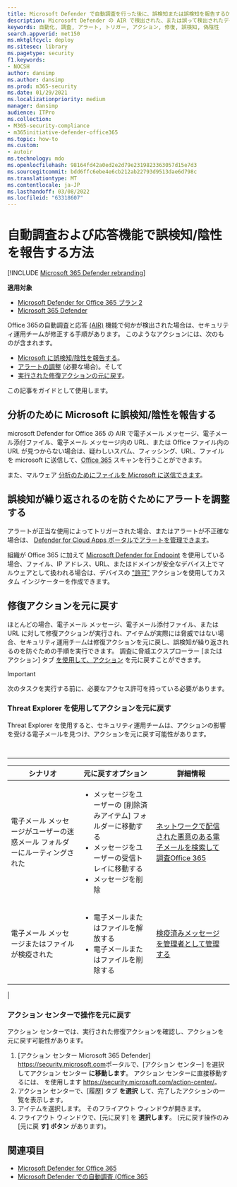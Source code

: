 ```yaml
---
title: Microsoft Defender で自動調査を行った後に、誤検知または誤検知を報告するOffice 365
description: Microsoft Defender の AIR で検出された、または誤って検出されたデータは、Office 365? 分析のために誤検知または誤検知を Microsoft に提出する方法について説明します。
keywords: 自動化, 調査, アラート, トリガー, アクション, 修復, 誤検知, 偽陰性
search.appverid: met150
ms.mktglfcycl: deploy
ms.sitesec: library
ms.pagetype: security
f1.keywords:
- NOCSH
author: dansimp
ms.author: dansimp
ms.prod: m365-security
ms.date: 01/29/2021
ms.localizationpriority: medium
manager: dansimp
audience: ITPro
ms.collection:
- M365-security-compliance
- m365initiative-defender-office365
ms.topic: how-to
ms.custom:
- autoir
ms.technology: mdo
ms.openlocfilehash: 98164fd42a0ed2e2d79e2319823363057d15e7d3
ms.sourcegitcommit: bdd6ffc6ebe4e6cb212ab22793d9513dae6d798c
ms.translationtype: MT
ms.contentlocale: ja-JP
ms.lasthandoff: 03/08/2022
ms.locfileid: "63318607"
---
```

# <a name="how-to-report-false-positivesnegatives-in-automated-investigation-and-response-capabilities"></a>自動調査および応答機能で誤検知/陰性を報告する方法

[!INCLUDE [Microsoft 365 Defender rebranding](../includes/microsoft-defender-for-office.md)]

**適用対象**
- [Microsoft Defender for Office 365 プラン 2](defender-for-office-365.md)
- [Microsoft 365 Defender](../defender/microsoft-365-defender.md)

Office 365の自動調査と応答 [(AIR)](automated-investigation-response-office.md) 機能で何かが検出された場合は、セキュリティ運用チームが修正する手順があります。 このようなアクションには、次のものが含まれます。

- [Microsoft に誤検知/陰性を報告する](#report-a-false-positivenegative-to-microsoft-for-analysis)。
- [アラートの調整](#adjust-an-alert-to-prevent-false-positives-from-recurring) (必要な場合)。そして
- [実行された修復アクションの元に戻す](#undo-a-remediation-action)。

この記事をガイドとして使用します。

## <a name="report-a-false-positivenegative-to-microsoft-for-analysis"></a>分析のために Microsoft に誤検知/陰性を報告する

microsoft Defender for Office 365 の AIR で電子メール メッセージ、電子メール添付ファイル、電子メール メッセージ内の URL、または Office ファイル内の URL が見つからない場合は、疑わしいスパム、フィッシング、URL、ファイルを microsoft に送信して、[Office 365](admin-submission.md) スキャンを行うことができます。

また、マルウェア [分析のためにファイルを Microsoft に送信できます](https://www.microsoft.com/wdsi/filesubmission)。

## <a name="adjust-an-alert-to-prevent-false-positives-from-recurring"></a>誤検知が繰り返されるのを防ぐためにアラートを調整する

アラートが正当な使用によってトリガーされた場合、またはアラートが不正確な場合は、 [Defender for Cloud Apps ポータルでアラートを管理できます](/cloud-app-security/managing-alerts)。

組織が Office 365 に加えて [Microsoft Defender for Endpoint](/windows/security/threat-protection) を使用している場合、ファイル、IP アドレス、URL、またはドメインが安全なデバイス上でマルウェアとして扱われる場合は、デバイスの ["許可"](/windows/security/threat-protection/microsoft-defender-atp/manage-indicators) アクションを使用してカスタム インジケーターを作成できます。

## <a name="undo-a-remediation-action"></a>修復アクションを元に戻す

ほとんどの場合、電子メール メッセージ、電子メール添付ファイル、または URL に対して修復アクションが実行され、アイテムが実際には脅威ではない場合、セキュリティ運用チームは修復アクションを元に戻し、誤検知が繰り返されるのを防ぐための手順を実行できます。 調査に脅威エクスプローラー [または [](#undo-an-action-using-threat-explorer) アクション] タブ [を使用して、アクション](#undo-an-action-in-the-action-center) を元に戻すことができます。

> [!IMPORTANT]
> 次のタスクを実行する前に、必要なアクセス許可を持っている必要があります。

### <a name="undo-an-action-using-threat-explorer"></a>Threat Explorer を使用してアクションを元に戻す

Threat Explorer を使用すると、セキュリティ運用チームは、アクションの影響を受ける電子メールを見つけ、アクションを元に戻す可能性があります。

<br>

****

|シナリオ|元に戻すオプション|詳細情報|
|---|---|---|
|電子メール メッセージがユーザーの迷惑メール フォルダーにルーティングされた|<ul><li>メッセージをユーザーの [削除済みアイテム] フォルダーに移動する</li><li>メッセージをユーザーの受信トレイに移動する</li><li>メッセージを削除</li></ul>|[ネットワークで配信された悪意のある電子メールを検索して調査Office 365](investigate-malicious-email-that-was-delivered.md)|
|電子メール メッセージまたはファイルが検疫された|<ul><li>電子メールまたはファイルを解放する</li><li> 電子メールまたはファイルを削除する</li></ul>|[検疫済みメッセージを管理者として管理する](manage-quarantined-messages-and-files.md)|
|

### <a name="undo-an-action-in-the-action-center"></a>アクション センターで操作を元に戻す

アクション センターでは、実行された修復アクションを確認し、アクションを元に戻す可能性があります。

1. [アクション センター Microsoft 365 Defender] <https://security.microsoft.com>ポータルで、[アクション センター] を選択してアクション センター **に移動します**。 アクション センターに直接移動するには、 を使用します <https://security.microsoft.com/action-center/>。
2. アクション センターで、[履歴] タブ **を選択** して、完了したアクションの一覧を表示します。
3. アイテムを選択します。 そのフライアウト ウィンドウが開きます。
4. フライアウト ウィンドウで、[元に戻す] を **選択します**。 (元に戻す操作のみ[元に戻 **す] ボタン** があります)。

## <a name="see-also"></a>関連項目

- [Microsoft Defender for Office 365](defender-for-office-365.md)
- [Microsoft Defender での自動調査 (Office 365](office-365-air.md)

